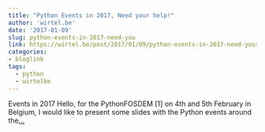 ```yaml
---
title: "Python Events in 2017, Need your help!"
author: 'wirtel.be'
date: '2017-01-09'
slug: python-events-in-2017-need-you
link: https://wirtel.be/post/2017/01/09/python-events-in-2017-need-your-help/
categories:
- bloglink
tags:
  - python
  - wirtelbe
---
```


Events in 2017 Hello, for the PythonFOSDEM [1] on 4th and 5th February in Belgium, I would like to present some slides with the Python events around the[... <i class="fas fa-external-link-alt"></i>](https://wirtel.be/post/2017/01/09/python-events-in-2017-need-your-help/)

